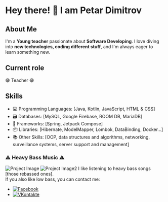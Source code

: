 # Hey there! 👋 I am Petar Dimitrov

## About Me
I'm a **Young teacher** passionate about **Software Developing**. I love diving into **new technologies, coding different stuff**, and I'm always eager to learn something new.

## Current role
:grin: Teacher :grin:

## Skills
- 💻 Programming Languages: [Java, Kotlin, JavaScript, HTML & CSS]
- 🗃️ Databases: [MySQL, Google Firebase, ROOM DB, MariaDB]
- 🌱 Frameworks: [Spring, Jetpack Compose]
- 📦 Libraries: [Hibernate, ModelMapper, Lombok, DataBinding, Docker...]
- 📚 Other Skills: [OOP, data structures and algorithms, networking, surveillance systems, server support and management]

### ⚠ Heavy Bass Music ⚠
![Project Image](https://i.postimg.cc/TYr3qhBV/background-modern.jpg)
![Project Image2](https://i.postimg.cc/fLwWKLvT/background.jpg)
I like listening to heavy bass songs [those rebassed ones].  
If you also like low bass, you can contact me:
- [![Facebook](https://img.shields.io/badge/Facebook-Profile-blue?style=flat-square&logo=facebook&logoColor=white)](https://www.facebook.com/profile.php?id=100026242775661)
- [![VKontakte](https://img.shields.io/badge/VKontakte-Profile-blue?style=flat-square&logo=vk&logoColor=white)](https://vk.com/id817756413)
<!--
**prdimitrov/prdimitrov** is a ✨ _special_ ✨ repository because its `README.md` (this file) appears on your GitHub profile.

Here are some ideas to get you started:

- 🔭 I’m currently working on ...
- 🌱 I’m currently learning ...
- 👯 I’m looking to collaborate on ...
- 🤔 I’m looking for help with ...
- 💬 Ask me about ...
- 📫 How to reach me: ...
- 😄 Pronouns: ...
- ⚡ Fun fact: ...
-->

